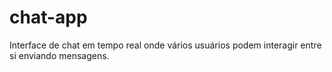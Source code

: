 # chat-app
Interface de chat em tempo real onde vários usuários podem interagir entre si enviando mensagens.
